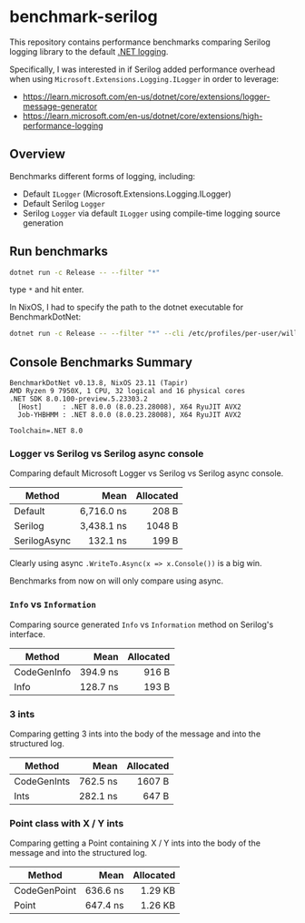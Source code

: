 # benchmark-serilog

This repository contains performance benchmarks comparing Serilog logging
library to the default [.NET
logging](https://learn.microsoft.com/en-us/dotnet/core/extensions/logging?tabs=command-line).

Specifically, I was interested in if Serilog added performance overhead when using
`Microsoft.Extensions.Logging.ILogger` in order to leverage:

- https://learn.microsoft.com/en-us/dotnet/core/extensions/logger-message-generator
- https://learn.microsoft.com/en-us/dotnet/core/extensions/high-performance-logging

## Overview

Benchmarks different forms of logging, including:

- Default `ILogger` (Microsoft.Extensions.Logging.ILogger)
- Default Serilog `Logger`
- Serilog `Logger` via default `ILogger` using compile-time logging source generation

## Run benchmarks

```sh
dotnet run -c Release -- --filter "*"
```

type `*` and hit enter.

In NixOS, I had to specify the path to the dotnet executable for BenchmarkDotNet:

```sh
dotnet run -c Release -- --filter "*" --cli /etc/profiles/per-user/will/bin/dotnet
```

## Console Benchmarks Summary

```
BenchmarkDotNet v0.13.8, NixOS 23.11 (Tapir)
AMD Ryzen 9 7950X, 1 CPU, 32 logical and 16 physical cores
.NET SDK 8.0.100-preview.5.23303.2
  [Host]     : .NET 8.0.0 (8.0.23.28008), X64 RyuJIT AVX2
  Job-YHBHMM : .NET 8.0.0 (8.0.23.28008), X64 RyuJIT AVX2

Toolchain=.NET 8.0
```

### Logger vs Serilog vs Serilog async console

Comparing default Microsoft Logger vs Serilog vs Serilog async console.

| Method       |       Mean | Allocated |
|--------------|-----------:|----------:|
| Default      | 6,716.0 ns |     208 B |
| Serilog      | 3,438.1 ns |    1048 B |
| SerilogAsync |   132.1 ns |     199 B |

Clearly using async `.WriteTo.Async(x => x.Console())` is a big win.

Benchmarks from now on will only compare using async.

### `Info` vs `Information`

Comparing source generated `Info` vs `Information` method on Serilog's interface.

| Method      | Mean     | Allocated |
|------------ |---------:|----------:|
| CodeGenInfo | 394.9 ns |     916 B |
| Info        | 128.7 ns |     193 B |

### 3 ints

Comparing getting 3 ints into the body of the message and into the structured log.

| Method      | Mean     | Allocated |
|------------ |---------:|----------:|
| CodeGenInts | 762.5 ns |    1607 B |
| Ints        | 282.1 ns |     647 B |

### Point class with X / Y ints

Comparing getting a Point containing X / Y ints into the body of the message and
into the structured log.

| Method       | Mean     | Allocated |
|------------- |---------:|----------:|
| CodeGenPoint | 636.6 ns |   1.29 KB |
| Point        | 647.4 ns |   1.26 KB |
